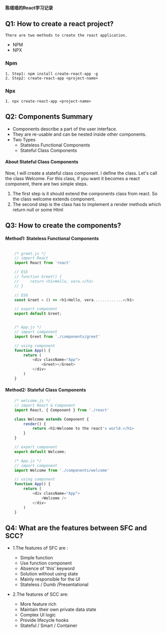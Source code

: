 #### 陈瑶瑶的React学习记录
##   Q1: How to create a react project?
    There are two methods to create the react application.
+ NPM
+ NPX

### Npm

    1. Step1: npm install create-react-app -g
    2. Step2: create-react-app <project-name>


### Npx

    1. npx create-react-app <project-name>



## Q2: Components Summary

+ Components describe a part of the user interface.
+ They are re-usable and can be nested inside other components.
+ Two Types
    - Stateless Functional Components
    - Stateful Class Components

#### About Stateful Class Components
<!-- If you want to look this example, you need to find the welcome.js(./components/welcome.js) -->

Now, I will create a stateful class component. I define the class. Let's call the class Welcome. For this class, if you want it becomes a react component, there are two simple steps.

1. The first step is it should extend the components class from react. So the class welcome extends component.
2. The second step is the class has to implement a render methods which return null or some Html 

## Q3: How to create the components?

#### Method1: Stateless Functional Components
```javascript

    /* greet.js */
    // import React
    import React from 'react'

    // ES5
    // function Greet() {
    //     return <h1>Hello, vera.</h1>
    // }

    // ES6
    const Greet = () => <h1>Hello, vera.............</h1>

    // export component
    export default Greet;

```

```javascript

    /* App.js */
    // import component
    import Greet from './components/greet'

    // using component
    function App() {
        return (
            <div className="App">
                <Greet></Greet>
            </div>
        )
    }

```


#### Method2: Stateful Class Components
```javascript
    /* welcome.js */
    // import React & Component
    import React, { Component } from './react'

    class Welcome extends Component {
        render() {
            return <h1>Welcome to the react's world.</h1>
        }
    }

    // export component
    export default Welcome;
```

```javascript
    /* App.js */
    // import component
    import Welcome from './components/welcome'

    // using component
    function App() {
        return (
            <div className="App">
                <Welcome />
            </div>
        )
    }
```




## Q4: What are the features between SFC and SCC?

+ 1.The features of SFC are :
    - Simple function
    - Use function component
    - Absence of 'this' keyword
    - Solution without using state
    - Mainly responsible for the UI
    - Stateless / Dumb /Presentational

+ 2.The features of SCC are:
    - More feature rich
    - Maintain their own private data state
    - Complex UI logic
    - Provide lifecycle hooks
    - Stateful / Smart / Container